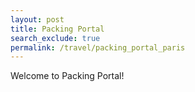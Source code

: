```yaml
---
layout: post 
title: Packing Portal
search_exclude: true
permalink: /travel/packing_portal_paris
---
```


Welcome to Packing Portal!
